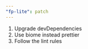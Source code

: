 ```yaml
---
"fp-lite": patch
---
```


1. Upgrade devDependencies
2. Use biome instead prettier
3. Follow the lint rules
